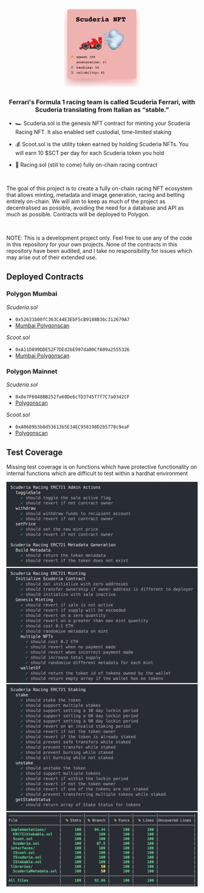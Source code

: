 # <div align="center"><img src="./images/token.png" width="200px"/></div>  
  

### <div align="center">Ferrari's Formula 1 racing team is called Scuderia Ferrari, with Scuderia translating from Italian as “stable.”</div>  
  

- 🏎️ Scuderia.sol is the genesis NFT contract for minting your Scuderia Racing NFT. It also enabled self custodial, time-limited staking
  

- 💰 Scoot.sol is the utility token earned by holding Scuderia NFTs. You will earn 10 $SCT per day for each Scuderia token you hold  
  

- 🏁 Racing.sol (still to come) fully on-chain racing contract  
  

<br/>  

The goal of this project is to create a fully on-chain racing NFT ecosystem that allows minting, metadata and image generation, racing and betting entirely on-chain. We will aim to keep as much of the project as decentralised as possible, avoiding the need for a database and API as much as possible. Contracts will be deployed to Polygon.

<br/>

NOTE: This is a development project only. Feel free to use any of the code in this repository for your own projects. None of the contracts in this repository have been audited, and I take no responsibility for issues which may arise out of their extended use.

## Deployed Contracts

### Polygon Mumbai

*Scuderia.sol*

- `0x52631b00fC363C44E3EbF5cB9188B36c312679A7`
- [Mumbai Polygonscan](https://mumbai.polygonscan.com/address/0x52631b00fC363C44E3EbF5cB9188B36c312679A7)

*Scoot.sol*

- `0xA11D899DDE52F7DEd2bE997da00Cf609a2555326`
- [Mumbai Polygonscan](https://mumbai.polygonscan.com/address/0xA11D899DDE52F7DEd2bE997da00Cf609a2555326)

### Polygon Mainnet

*Scuderia.sol*

- `0x8e7F6848BB252fa68De6cfD3745f7f7C7a0342CF`
- [Polygonscan](https://polygonscan.com/address/0x8e7F6848BB252fa68De6cfD3745f7f7C7a0342CF)

*Scoot.sol*

- `0xA0689b3b8d53613b5E34EC958198D2b5778c9eaF`
- [Polygonscan](https://polygonscan.com/address/0xA0689b3b8d53613b5E34EC958198D2b5778c9eaF)

## Test Coverage

Missing test coverage is on functions which have protective functionality on internal functions which are difficult to test within a hardhat environment

<div align="center"><img src="./images/tests1.png"/>
<img src="./images/tests2.png"/>
<img src="./images/tests3.png"/></div>  
<img src="./images/tests4.png"/></div>  

